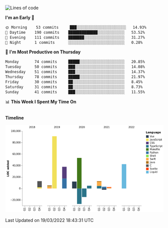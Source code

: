 <!--START_SECTION:waka-->
![Lines of code](https://img.shields.io/badge/From%20Hello%20World%20I%27ve%20Written-234%20Thousand%20lines%20of%20code-blue)

**I'm an Early 🐤** 

```text
🌞 Morning    53 commits     ███░░░░░░░░░░░░░░░░░░░░░░   14.93% 
🌆 Daytime    190 commits    █████████████░░░░░░░░░░░░   53.52% 
🌃 Evening    111 commits    ███████░░░░░░░░░░░░░░░░░░   31.27% 
🌙 Night      1 commits      ░░░░░░░░░░░░░░░░░░░░░░░░░   0.28%

```
📅 **I'm Most Productive on Thursday** 

```text
Monday       74 commits     █████░░░░░░░░░░░░░░░░░░░░   20.85% 
Tuesday      50 commits     ███░░░░░░░░░░░░░░░░░░░░░░   14.08% 
Wednesday    51 commits     ███░░░░░░░░░░░░░░░░░░░░░░   14.37% 
Thursday     78 commits     █████░░░░░░░░░░░░░░░░░░░░   21.97% 
Friday       30 commits     ██░░░░░░░░░░░░░░░░░░░░░░░   8.45% 
Saturday     31 commits     ██░░░░░░░░░░░░░░░░░░░░░░░   8.73% 
Sunday       41 commits     ███░░░░░░░░░░░░░░░░░░░░░░   11.55%

```


📊 **This Week I Spent My Time On** 

```text
```

**Timeline**

![Chart not found](https://raw.githubusercontent.com/johann-lr/johann-lr/master/charts/bar_graph.png) 


 Last Updated on 19/03/2022 18:43:31 UTC
<!--END_SECTION:waka-->
